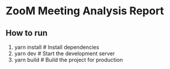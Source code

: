 # ZooM Meeting Analysis Report

## How to run

1. yarn install # Install dependencies
2. yarn dev # Start the development server
3. yarn build  # Build the project for production

